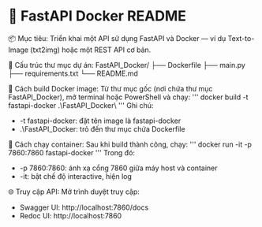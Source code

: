 # 🚀 FastAPI Docker README

📦 Mục tiêu: Triển khai một API sử dụng FastAPI và Docker — ví dụ Text-to-Image (txt2img) hoặc một REST API cơ bản.

📁 Cấu trúc thư mục dự án:
FastAPI_Docker/
├── Dockerfile
├── main.py
├── requirements.txt
└── README.md

🐳 Cách build Docker image:
Từ thư mục gốc (nơi chứa thư mục FastAPI_Docker), mở terminal hoặc PowerShell và chạy:
''' 
docker build -t fastapi-docker .\FastAPI_Docker\ 
'''
Ghi chú:
- -t fastapi-docker: đặt tên image là fastapi-docker
- .\FastAPI_Docker\: trỏ đến thư mục chứa Dockerfile

🚀 Cách chạy container:
Sau khi build thành công, chạy:
''' 
docker run -it -p 7860:7860 fastapi-docker 
'''
Trong đó:
- -p 7860:7860: ánh xạ cổng 7860 giữa máy host và container
- -it: bật chế độ interactive, hiện log

🌐 Truy cập API:
Mở trình duyệt truy cập:
- Swagger UI: http://localhost:7860/docs
- Redoc UI:   http://localhost:7860
